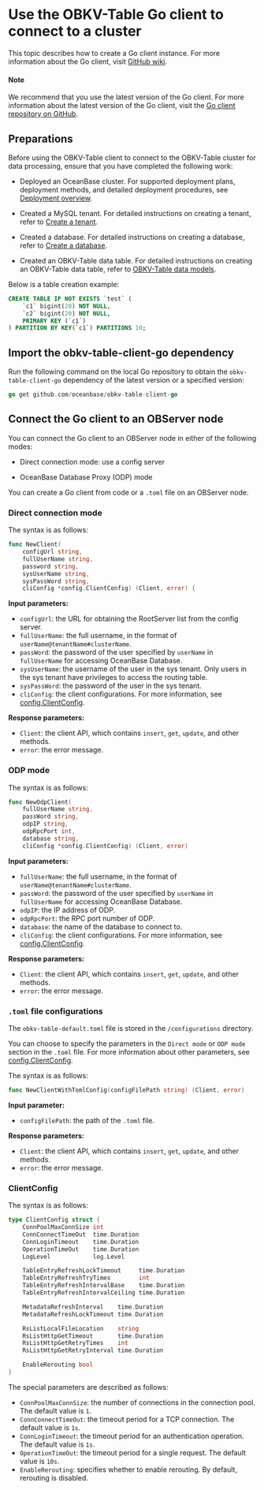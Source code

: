 # Use the OBKV-Table Go client to connect to a cluster

This topic describes how to create a Go client instance. For more information about the Go client, visit [GitHub wiki](https://github.com/oceanbase/obkv-table-client-go/wiki/OBKV-Table-Client-Go%E7%9B%AE%E5%BD%95le-client-go/wiki/OBKV-Table-Client-Go%E7%9B%AE%E5%BD%95). 

<main id="notice" type='explain'>
  <h4>Note</h4>
  <p> We recommend that you use the latest version of the Go client. For more information about the latest version of the Go client, visit the <a href="https://github.com/oceanbase/obkv-table-client-go">Go client repository on GitHub</a>. </p>
</main>

## Preparations

Before using the OBKV-Table client to connect to the OBKV-Table cluster for data processing, ensure that you have completed the following work:

* Deployed an OceanBase cluster. For supported deployment plans, deployment methods, and detailed deployment procedures, see [Deployment overview](../../../400.deploy/100.deploy-overview.md).

* Created a MySQL tenant. For detailed instructions on creating a tenant, refer to [Create a tenant](../../../600.manage/200.tenant-management/600.common-tenant-operations/200.manage-create-tenant.md).

* Created a database. For detailed instructions on creating a database, refer to [Create a database](../../../700.reference/300.database-object-management/100.manage-object-of-mysql-mode/100.manage-databases-of-mysql-mode/100.to-create-a-database-of-mysql-mode.md).

* Created an OBKV-Table data table. For detailed instructions on creating an OBKV-Table data table, refer to [OBKV-Table data models](../100.introduction-to-tableapi/300.tableapi-data-models.md).

Below is a table creation example:

```sql
CREATE TABLE IF NOT EXISTS `test` (
    `c1` bigint(20) NOT NULL,
    `c2` bigint(20) NOT NULL,
    PRIMARY KEY (`c1`)
) PARTITION BY KEY(`c1`) PARTITIONS 10;
```

## Import the obkv-table-client-go dependency

Run the following command on the local Go repository to obtain the `obkv-table-client-go` dependency of the latest version or a specified version:

```go
go get github.com/oceanbase/obkv-table-client-go
```

## Connect the Go client to an OBServer node

You can connect the Go client to an OBServer node in either of the following modes:

* Direct connection mode: use a config server 

* OceanBase Database Proxy (ODP) mode 

You can create a Go client from code or a `.toml` file on an OBServer node. 

### Direct connection mode

The syntax is as follows:

```go
func NewClient(
    configUrl string,
    fullUserName string,
    password string,
    sysUserName string,
    sysPassWord string,
    cliConfig *config.ClientConfig) (Client, error) {
```

**Input parameters:**

* `configUrl`: the URL for obtaining the RootServer list from the config server. 
* `fullUserName`: the full username, in the format of `userName@tenantName#clusterName`. 
* `passWord`: the password of the user specified by `userName` in `fullUserName` for accessing OceanBase Database. 
* `sysUserName`: the username of the user in the sys tenant. Only users in the sys tenant have privileges to access the routing table. 
* `sysPassWord`: the password of the user in the sys tenant. 
* `cliConfig`: the client configurations. For more information, see [config.ClientConfig](#ClientConfig).

**Response parameters:**

* `Client`: the client API, which contains `insert`, `get`, `update`, and other methods. 
* `error`: the error message. 

### ODP mode

The syntax is as follows:

```go
func NewOdpClient(
    fullUserName string,
    passWord string,
    odpIP string,
    odpRpcPort int,
    database string,
    cliConfig *config.ClientConfig) (Client, error)
```

**Input parameters:**

* `fullUserName`: the full username, in the format of `userName@tenantName#clusterName`. 
* `passWord`: the password of the user specified by `userName` in `fullUserName` for accessing OceanBase Database. 
* `odpIP`: the IP address of ODP. 
* `odpRpcPort`: the RPC port number of ODP. 
* `database`: the name of the database to connect to. 
* `cliConfig`: the client configurations. For more information, see [config.ClientConfig](#ClientConfig). 

**Response parameters:**

* `Client`: the client API, which contains `insert`, `get`, `update`, and other methods. 
* `error`: the error message. 

### `.toml` file configurations

The `obkv-table-default.toml` file is stored in the `/configurations` directory. 

You can choose to specify the parameters in the `Direct mode` or `ODP mode` section in the `.toml` file. For more information about other parameters, see [config.ClientConfig](#ClientConfig). 

The syntax is as follows:

```go
func NewClientWithTomlConfig(configFilePath string) (Client, error)
```

**Input parameter:**

* `configFilePath`: the path of the `.toml` file. 

**Response parameters:**

* `Client`: the client API, which contains `insert`, `get`, `update`, and other methods. 
* `error`: the error message. 

### ClientConfig

The syntax is as follows:

```go
type ClientConfig struct {
    ConnPoolMaxConnSize int
    ConnConnectTimeOut  time.Duration
    ConnLoginTimeout    time.Duration
    OperationTimeOut    time.Duration
    LogLevel            log.Level

    TableEntryRefreshLockTimeout     time.Duration
    TableEntryRefreshTryTimes        int
    TableEntryRefreshIntervalBase    time.Duration
    TableEntryRefreshIntervalCeiling time.Duration

    MetadataRefreshInterval    time.Duration
    MetadataRefreshLockTimeout time.Duration

    RsListLocalFileLocation    string
    RsListHttpGetTimeout       time.Duration
    RsListHttpGetRetryTimes    int
    RsListHttpGetRetryInterval time.Duration

    EnableRerouting bool
}
```

The special parameters are described as follows:

* `ConnPoolMaxConnSize`: the number of connections in the connection pool. The default value is `1`. 
* `ConnConnectTimeOut`: the timeout period for a TCP connection. The default value is `1s`. 
* `ConnLoginTimeout`: the timeout period for an authentication operation. The default value is `1s`. 
* `OperationTimeOut`: the timeout period for a single request. The default value is `10s`. 
* `EnableRerouting`: specifies whether to enable rerouting. By default, rerouting is disabled. 